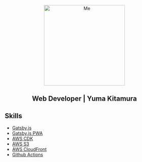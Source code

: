 <p align="center">
  <img src='https://github.com/jiyuujin/yuukit.me/blob/master/bakeneko.svg?sanitize=true' alt="Me" title="Me" width="256px" height='256px'/>
</p>

<div align="center">
  <h2>Web Developer | Yuma Kitamura</h2>
</div>

## Skills

- [Gatsby.js](https://www.gatsbyjs.org/)
- [Gatsby.js PWA](https://www.gatsbyjs.org/docs/progressive-web-app/)
- [AWS CDK](https://aws.amazon.com/jp/cdk/)
- [AWS S3](https://aws.amazon.com/jp/s3/)
- [AWS CloudFront](https://aws.amazon.com/jp/cloudfront/)
- [Github Actions](https://docs.github.com/ja/actions/language-and-framework-guides/using-nodejs-with-github-actions)
